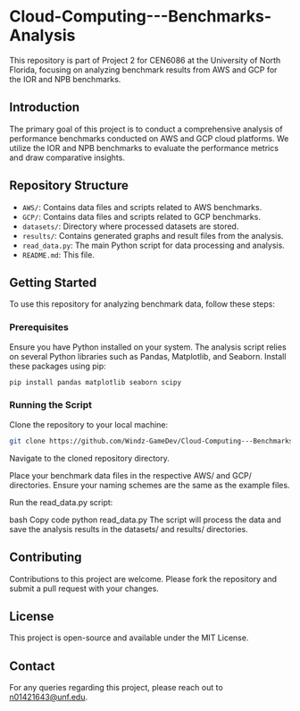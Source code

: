 # Cloud-Computing---Benchmarks-Analysis

This repository is part of Project 2 for CEN6086 at the University of North Florida, focusing on analyzing benchmark results from AWS and GCP for the IOR and NPB benchmarks.

## Introduction

The primary goal of this project is to conduct a comprehensive analysis of performance benchmarks conducted on AWS and GCP cloud platforms. We utilize the IOR and NPB benchmarks to evaluate the performance metrics and draw comparative insights.

## Repository Structure

- `AWS/`: Contains data files and scripts related to AWS benchmarks.
- `GCP/`: Contains data files and scripts related to GCP benchmarks.
- `datasets/`: Directory where processed datasets are stored.
- `results/`: Contains generated graphs and result files from the analysis.
- `read_data.py`: The main Python script for data processing and analysis.
- `README.md`: This file.

## Getting Started

To use this repository for analyzing benchmark data, follow these steps:

### Prerequisites

Ensure you have Python installed on your system. The analysis script relies on several Python libraries such as Pandas, Matplotlib, and Seaborn. Install these packages using pip:

```bash
pip install pandas matplotlib seaborn scipy
```
### Running the Script
Clone the repository to your local machine:

```bash
git clone https://github.com/Windz-GameDev/Cloud-Computing---Benchmarks-Analysis.git
```
Navigate to the cloned repository directory.

Place your benchmark data files in the respective AWS/ and GCP/ directories. Ensure your naming schemes are the same as the example files.

Run the read_data.py script:

bash
Copy code
python read_data.py
The script will process the data and save the analysis results in the datasets/ and results/ directories.

## Contributing
Contributions to this project are welcome. Please fork the repository and submit a pull request with your changes.

## License
This project is open-source and available under the MIT License.

## Contact
For any queries regarding this project, please reach out to n01421643@unf.edu.
